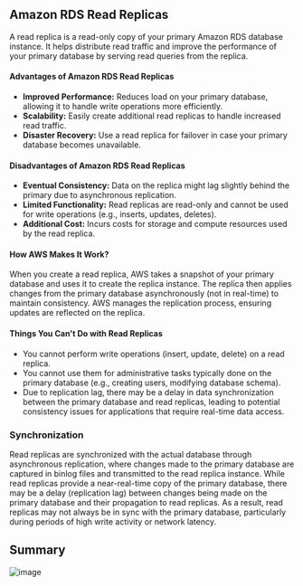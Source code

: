 ## Amazon RDS Read Replicas

A read replica is a read-only copy of your primary Amazon RDS database instance. 
It helps distribute read traffic and improve the performance of your primary database by serving read queries from the replica.

#### Advantages of Amazon RDS Read Replicas
* **Improved Performance:** Reduces load on your primary database, allowing it to handle write operations more efficiently.
* **Scalability:**  Easily create additional read replicas to handle increased read traffic.
* **Disaster Recovery:**  Use a read replica for failover in case your primary database becomes unavailable.

#### Disadvantages of Amazon RDS Read Replicas
* **Eventual Consistency:**  Data on the replica might lag slightly behind the primary due to asynchronous replication.
* **Limited Functionality:**  Read replicas are read-only and cannot be used for write operations (e.g., inserts, updates, deletes).
* **Additional Cost:**  Incurs costs for storage and compute resources used by the read replica.

#### How AWS Makes It Work?
When you create a read replica, AWS takes a snapshot of your primary database and uses it to create the replica instance. The replica then applies changes from the primary database asynchronously (not in real-time) to maintain consistency. AWS manages the replication process, ensuring updates are reflected on the replica.

#### Things You Can't Do with Read Replicas
* You cannot perform write operations (insert, update, delete) on a read replica.
* You cannot use them for administrative tasks typically done on the primary database (e.g., creating users, modifying database schema).
* Due to replication lag, there may be a delay in data synchronization between the primary database and read replicas, leading to potential consistency issues for applications that require real-time data access.

### Synchronization
Read replicas are synchronized with the actual database through asynchronous replication, where changes made to the primary database are captured in binlog files and transmitted to the read replica instance. While read replicas provide a near-real-time copy of the primary database, there may be a delay (replication lag) between changes being made on the primary database and their propagation to read replicas. As a result, read replicas may not always be in sync with the primary database, particularly during periods of high write activity or network latency.


## Summary
![image](https://imgur.com/qllGOeE.png)
